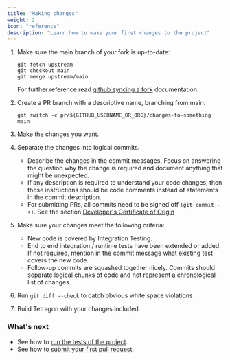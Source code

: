 ```yaml
---
title: "Making changes"
weight: 2
icon: "reference"
description: "Learn how to make your first changes to the project"
---
```


1. Make sure the main branch of your fork is up-to-date:

   ```shell
   git fetch upstream
   git checkout main
   git merge upstream/main
   ```

   For further reference read
   [github syncing a fork](https://docs.github.com/en/pull-requests/collaborating-with-pull-requests/working-with-forks/syncing-a-fork)
   documentation.

2. Create a PR branch with a descriptive name, branching from main:

   ```shell
   git switch -c pr/${GITHUB_USERNAME_OR_ORG}/changes-to-something main
   ```

3. Make the changes you want.

4. Separate the changes into logical commits.

   - Describe the changes in the commit messages. Focus on answering the
     question why the change is required and document anything that might be
     unexpected.
   - If any description is required to understand your code changes, then those
     instructions should be code comments instead of statements in the commit
     description.
   - For submitting PRs, all commits need to be signed off `(git commit -s)`.
     See the section [Developer's Certificate of Origin](/docs/contribution-guide/developer-certificate-of-origin/)

5. Make sure your changes meet the following criteria:

   - New code is covered by Integration Testing.
   - End to end integration / runtime tests have been extended or added. If not
     required, mention in the commit message what existing test covers the new
     code.
   - Follow-up commits are squashed together nicely. Commits should separate
     logical chunks of code and not represent a chronological list of changes.

6. Run `git diff --check` to catch obvious white space violations

7. Build Tetragon with your changes included.

### What's next

- See how to [run the tests of the project](/docs/contribution-guide/running-tests/).
- See how to [submit your first pull request](/docs/contribution-guide/submitting-a-pull-request/).

